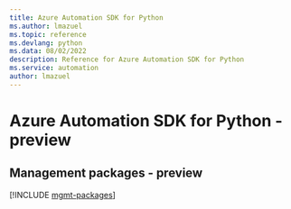 ```yaml
---
title: Azure Automation SDK for Python
ms.author: lmazuel
ms.topic: reference
ms.devlang: python
ms.data: 08/02/2022
description: Reference for Azure Automation SDK for Python
ms.service: automation
author: lmazuel
---
```

# Azure Automation SDK for Python - preview

## Management packages - preview
[!INCLUDE [mgmt-packages](automation-mgmt-index.md)]